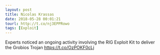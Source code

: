 ```yaml
---
layout: post
title: Nicolas Krassas
date: 2018-05-28 00:01:21
tourl: http://t.co/nj3EPPRowo
tags: [Exploit]
---
```

Experts noticed an ongoing activity involving the RIG Exploit Kit to deliver the Grobios Trojan https://t.co/OzPOKF0cLj